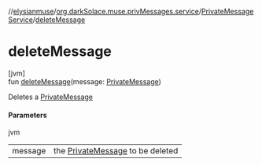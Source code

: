 //[elysianmuse](../../../index.md)/[org.darkSolace.muse.privMessages.service](../index.md)/[PrivateMessageService](index.md)/[deleteMessage](delete-message.md)

# deleteMessage

[jvm]\
fun [deleteMessage](delete-message.md)(message: [PrivateMessage](../../org.darkSolace.muse.privMessages.model/-private-message/index.md))

Deletes a [PrivateMessage](../../org.darkSolace.muse.privMessages.model/-private-message/index.md)

#### Parameters

jvm

| | |
|---|---|
| message | the [PrivateMessage](../../org.darkSolace.muse.privMessages.model/-private-message/index.md) to be deleted |
